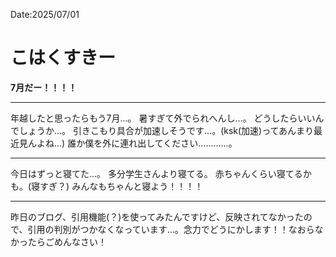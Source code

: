 Date:2025/07/01
# こはくすきー

**7月だー！！！！**

---

年越したと思ったらもう7月…。
暑すぎて外でられへんし…。
どうしたらいいんでしょうか…。
引きこもり具合が加速しそうです…。(ksk(加速)ってあんまり最近見んよね…)
誰か僕を外に連れ出してください…………。

---

今日はずっと寝てた…。
多分学生さんより寝てる。
赤ちゃんくらい寝てるかも。(寝すぎ？)
みんなもちゃんと寝よう！！！！

---

昨日のブログ、引用機能(？)を使ってみたんですけど、反映されてなかったので、引用の判別がつかなくなっています…。念力でどうにかします！！なおらなかったらごめんなさい！
